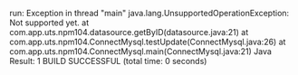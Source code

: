 run:
Exception in thread "main" java.lang.UnsupportedOperationException: Not supported yet.
	at com.app.uts.npm104.datasource.getByID(datasource.java:21)
	at com.app.uts.npm104.ConnectMysql.testUpdate(ConnectMysql.java:26)
	at com.app.uts.npm104.ConnectMysql.main(ConnectMysql.java:21)
Java Result: 1
BUILD SUCCESSFUL (total time: 0 seconds)
